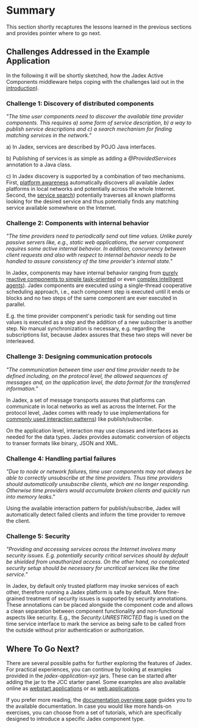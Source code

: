 # Summary

This section shortly recaptures the lessons learned in the previous sections and provides pointer where to go next.

## Challenges Addressed in the Example Application

In the following it will be shortly sketched, how the Jadex Active Components middleware helps coping with the challenges laid out in the [introduction](01%20Introduction.md)).

### Challenge 1: Discovery of distributed components

*"The time user components need to discover the available time provider components. This requires a) some form of service description, b) a way to publish service descriptions and c) a search mechanism for finding matching services in the network."*

a) In Jadex, services are described by POJO Java interfaces.

b) Publishing of services is as simple as adding a *@ProvidedServices* annotation to a Java class.
 
c) In Jadex discovery is supported by a combination of two mechanisms. First, [platform awareness](../../remote/remote.md#awareness) automatically discovers all available Jadex platforms in local networks and potentially across the whole Internet. Second, the [service search](../../guides/ac/05%20Services.md#service-search)) potentially traverses all known platforms looking for the desired service and thus potentially finds any matching service available somewhere on the Internet.

### Challenge 2: Components with internal behavior

*"The time providers need to periodically send out time values. Unlike purely passive servers like, e.g., static web applications, the server component requires some active internal behavior. In addition, concurrency between client requests and also with respect to internal behavior needs to be handled to assure consistency of the time provider's internal state."*

In Jadex, components may have internal behavior ranging from [purely reactive components to simple task-oriented](../../guides/ac/02%20Active%20Components.md#active-components) or even [complex intelligent agents](../../guides/bdiv3/02%20Concepts.md)). Jadex components are executed using a single-thread cooperative scheduling approach, i.e., each component step is executed until it ends or blocks and no two steps of the same component are ever executed in parallel.

E.g. the time provider component's periodic task for sending out time values is executed as a step and the addition of a new subscriber is another step. No manual synchronization is necessary, e.g. regarding the subscriptions list, because Jadex assures that these two steps will never be interleaved. 

### Challenge 3: Designing communication protocols

*"The communication between time user and time provider needs to be defined including, on the protocol level, the allowed sequences of messages and, on the application level, the data format for the transferred information."*

In Jadex, a set of message transports assures that platforms can communicate in local networks as well as across the Internet. For the protocol level, Jadex comes with ready to use implementations for [commonly used interaction patterns](../../futures/futures.md)) like publish/subscribe.

On the application level, interaction may use classes and interfaces as needed for the data types. Jadex provides automatic conversion of objects to transer formats like binary, JSON and XML.

[//]: # (*todo: ref to conversion docs?*)

### Challenge 4: Handling partial failures

*"Due to node or network failures, time user components may not always be able to correctly unsubscribe at the time providers. Thus time providers should automatically unsubscribe clients, which are no longer responding. Otherwise time providers would accumulate broken clients and quickly run into memory leaks."*

Using the available interaction pattern for publish/subscribe, Jadex will automatically detect failed clients and inform the time provider to remove the client.

### Challenge 5: Security

*"Providing and accessing services across the Internet involves many security issues. E.g. potentially security critical services should by default be shielded from unauthorized access. On the other hand, no complicated security setup should be necessary for uncritical services like the time service."* 

In Jadex, by default only trusted platform may invoke services of each other, therefore running a Jadex platform is safe by default. More fine-grained treatment of security issues is supported by security annotations. These annotations can be placed alongside the component code and allows a clean separation between component functionality and non-functional aspects like security. E.g., the *Security.UNRESTRICTED* flag is used on the time service interface to mark the service as being safe to be called from the outside without prior authentication or authorization.

## Where To Go Next?

There are several possible paths for further exploring the features of Jadex. For practical experiences, you can continue by looking at examples provided in the *jadex-application-xyz* jars. These can be started after adding the jar to the JCC starter panel. Some examples are also available online as [webstart applications](https://www.activecomponents.org/index.html#docs/examples) or as [web applications](http://www.activecomponents.org/jadex-applications-web/).

If you prefer more reading, the [documentation overview page](https://www.activecomponents.org/index.html#/docs/overview) guides you to the available documentation. In case you would like more hands-on exercises, you can choose from a set of tutorials, which are specifically designed to introduce a specific Jadex component type.